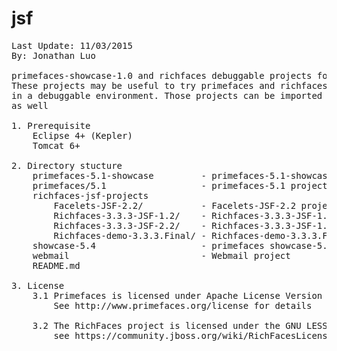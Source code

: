 jsf
===
<pre>
Last Update: 11/03/2015
By: Jonathan Luo

primefaces-showcase-1.0 and richfaces debuggable projects for Eclipse
These projects may be useful to try primefaces and richfaces futures
in a debuggable environment. Those projects can be imported into Netbeans 
as well

1. Prerequisite
	Eclipse 4+ (Kepler)
	Tomcat 6+

2. Directory stucture
    primefaces-5.1-showcase         - primefaces-5.1-showcase project
    primefaces/5.1                  - primefaces-5.1 projects
    richfaces-jsf-projects
        Facelets-JSF-2.2/           - Facelets-JSF-2.2 project
        Richfaces-3.3.3-JSF-1.2/    - Richfaces-3.3.3-JSF-1.2 project
        Richfaces-3.3.3-JSF-2.2/    - Richfaces-3.3.3-JSF-1.2 project
        Richfaces-demo-3.3.3.Final/ - Richfaces-demo-3.3.3.Final project
    showcase-5.4                    - primefaces showcase-5.4 project
    webmail                         - Webmail project
    README.md
        
3. License
    3.1 Primefaces is licensed under Apache License Version 2.0, January 2004
   	    See http://www.primefaces.org/license for details

    3.2 The RichFaces project is licensed under the GNU LESSER GENERAL PUBLIC LICENSE
        see https://community.jboss.org/wiki/RichFacesLicensingAndCopyright for details
</pre>
